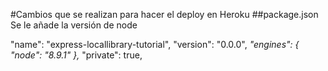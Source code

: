 #Cambios que se realizan para hacer el deploy en Heroku
##package.json
Se le añade la versión de node

  "name": "express-locallibrary-tutorial",
  "version": "0.0.0",
  _"engines": {
    "node": "8.9.1"
  },_
  "private": true,
  
